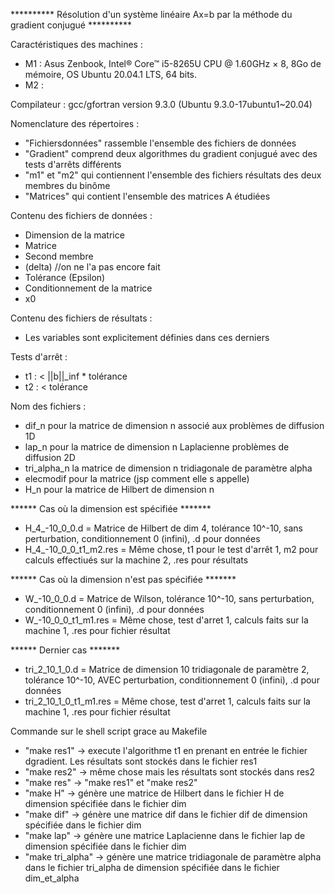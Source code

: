 ********** Résolution d'un système linéaire Ax=b par la méthode du gradient conjugué **********


Caractéristiques des machines :
  - M1 : Asus Zenbook, Intel® Core™ i5-8265U CPU @ 1.60GHz × 8, 8Go de mémoire, OS Ubuntu 20.04.1 LTS, 64 bits. 
  - M2 : 
  
  
Compilateur :
  gcc/gfortran version 9.3.0 (Ubuntu 9.3.0-17ubuntu1~20.04)


Nomenclature des répertoires :
  - "Fichiersdonnées" rassemble l'ensemble des fichiers de données
  - "Gradient" comprend deux algorithmes du gradient conjugué avec des tests d'arrêts différents
  - "m1" et "m2" qui contiennent l'ensemble des fichiers résultats des deux membres du binôme
  - "Matrices" qui contient l'ensemble des matrices A étudiées

 
Contenu des fichiers de données :
  - Dimension de la matrice
  - Matrice
  - Second membre
  - (delta) //on ne l'a pas encore fait
  - Tolérance (Epsilon)
  - Conditionnement de la matrice
  - x0


Contenu des fichiers de résultats :
  - Les variables sont explicitement définies dans ces derniers
  
  
Tests d'arrêt :
  -  t1 : < ||b||_inf * tolérance
  -  t2 : < tolérance


Nom des fichiers :
  - dif_n pour la matrice de dimension n associé aux problèmes de diffusion 1D
  - lap_n pour la matrice de dimension n Laplacienne problèmes de diffusion 2D
  - tri_alpha_n la matrice de dimension n tridiagonale de paramètre alpha
  - elecmodif pour la matrice (jsp comment elle s appelle)
  - H_n pour la matrice de Hilbert de dimension n
  
****** Cas où la dimension est spécifiée *******
  - H_4_-10_0_0.d = Matrice de Hilbert de dim 4, tolérance 10^-10, sans perturbation, conditionnement 0 (infini), .d pour données
  - H_4_-10_0_0_t1_m2.res = Même chose, t1 pour le test d'arrêt 1, m2 pour calculs effectiués sur la machine 2, .res pour résultats

****** Cas où la dimension n'est pas spécifiée *******
  - W_-10_0_0.d = Matrice de Wilson, tolérance 10^-10, sans perturbation, conditionnement 0 (infini), .d pour données
  - W_-10_0_0_t1_m1.res = Même chose, test d'arret 1, calculs faits sur la machine 1, .res pour fichier résultat

****** Dernier cas *******
  - tri_2_10_1_0.d = Matrice de dimension 10 tridiagonale de paramètre 2, tolérance 10^-10, AVEC perturbation, conditionnement 0 (infini), .d pour données
  - tri_2_10_1_0_t1_m1.res = Même chose, test d'arret 1, calculs faits sur la machine 1, .res pour fichier résultat
  
Commande sur le shell script grace au Makefile
  - "make res1" -> execute l'algorithme t1 en prenant en entrée le fichier dgradient. Les résultats sont stockés dans le fichier res1
  - "make res2" -> même chose mais les résultats sont stockés dans res2
  - "make res" -> "make res1" et "make res2"
  - "make H" -> génère une matrice de Hilbert dans le fichier H de dimension spécifiée dans le fichier dim
  - "make dif" -> génère une matrice dif dans le fichier dif de dimension spécifiée dans le fichier dim
  - "make lap" -> génère une matrice Laplacienne dans le fichier lap de dimension spécifiée dans le fichier dim
  - "make tri_alpha" -> génère une matrice tridiagonale de paramètre alpha dans le fichier tri_alpha de dimension spécifiée dans le fichier dim_et_alpha
